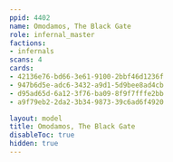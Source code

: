 ```yaml
---
ppid: 4402
name: Omodamos, The Black Gate
role: infernal_master
factions:
- infernals
scans: 4
cards:
- 42136e76-bd66-3e61-9100-2bbf46d1236f
- 947b6d5e-adc6-3432-a9d1-5d9bee8ad4cb
- d95ad65d-6a12-3f76-ba09-8f9f7fffe2bb
- a9f79eb2-2da2-3b34-9873-39c6ad6f4920

layout: model
title: Omodamos, The Black Gate
disableToc: true
hidden: true
---
```


